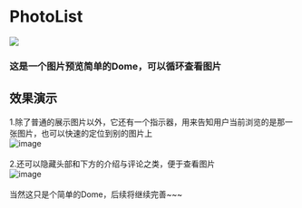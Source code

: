 # PhotoList
[![](https://img.shields.io/badge/个人博客-Android笔记-green.svg)](https://brokes6.github.io)<br>
### 这是一个图片预览简单的Dome，可以循环查看图片
## 效果演示
1.除了普通的展示图片以外，它还有一个指示器，用来告知用户当前浏览的是那一张图片，也可以快速的定位到别的图片上<br>
![image](https://github.com/brokes6/Photolist/blob/master/FU%202021-01-31%2019-44-56-358.gif)<br>
<br>
2.还可以隐藏头部和下方的介绍与评论之类，便于查看图片<br>
![image](https://github.com/brokes6/Photolist/blob/master/FU%202021-01-31%2019-46-43-709.gif)<br>
<br>
当然这只是个简单的Dome，后续将继续完善~~~
